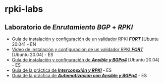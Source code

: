 # rpki-labs
## Laboratorio de ***Enrutamiento BGP*** + *RPKI*

- [Guía de instalación y configuración de un validador RPKI ***FORT***](./lab-setup/RPKI_validator_FORT.md)   [Ubuntu 20.04] - EN
- [Video de instalación y configuración de un validador RPKI ***FORT***](https://www.youtube.com/watch?v=mhlvJRjEI64)   [Ubuntu 20.04] - ES
- [Guía de instalación y configuración de  ***Ansible y BGPq4***](./lab-setup/Ansible_and_BGPq4.md)   [Ubuntu 20.04] - ES
- [Guía de la práctica de ***Interconexión y RPKI***](./lab-configs/RPKI_FRR_Lab_script.md) - ES
- [Guía de la práctica de ***Automatización con Ansible y BGPq4***](./lab-configs/Automation_FRR_Lab_script.md) - ES

